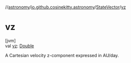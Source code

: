 //[astronomy](../../../index.md)/[io.github.cosinekitty.astronomy](../index.md)/[StateVector](index.md)/[vz](vz.md)

# vz

[jvm]\
val [vz](vz.md): [Double](https://kotlinlang.org/api/latest/jvm/stdlib/kotlin/-double/index.html)

A Cartesian velocity z-component expressed in AU/day.
